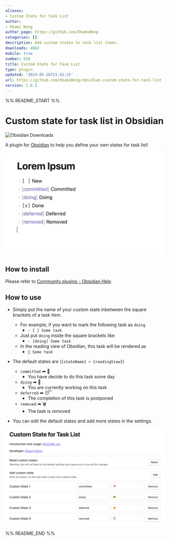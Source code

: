 ```yaml
---
aliases:
- Custom State for Task List
author:
- Okami Wong
author_page: https://github.com/OkamiWong
categories: []
description: Add custom states to task list items.
downloads: 4662
mobile: true
number: 926
title: Custom State for Task List
type: plugin
updated: '2023-05-26T21:42:25'
url: https://github.com/OkamiWong/obsidian-custom-state-for-task-list
version: 1.0.2
---
```


%% README_START %%

# Custom state for task list in Obsidian
![Obsidian Downloads](https://img.shields.io/badge/dynamic/json?logo=obsidian&color=%23483699&label=downloads&query=%24%5B%22custom-state-for-task-list%22%5D.downloads&url=https%3A%2F%2Fraw.githubusercontent.com%2Fobsidianmd%2Fobsidian-releases%2Fmaster%2Fcommunity-plugin-stats.json)


A plugin for [Obsidian](https://obsidian.md) to help you define your own states for task list!

![](https://raw.githubusercontent.com/OkamiWong/obsidian-custom-state-for-task-list/HEAD/demo.gif)

## How to install

Please refer to [Community plugins - Obsidian Help](https://help.obsidian.md/Extending+Obsidian/Community+plugins)

## How to use

- Simply put the name of your custom state inbetween the square brackets of a task item.
  - For example, if you want to mark the following task as `doing`
    - `- [ ] Some task`
  - Just put `doing` inside the square brackets like
    - `- [doing] Some task`
  - In the reading view of Obsidian, this task will be rendered as
    - `🚧 Some task`

- The default states are (`{stateName} ➡ {readingView}`)
  - `committed` ➡ 📌
    - You have decide to do this task some day
  - `doing` ➡ 🚧
    - You are currently working on this task
  - `deferred` ➡ 😴
    - The completion of this task is postponed
  - `removed` ➡ 🗑
    - The task is removed
- You can edit the default states and add more states in the settings.

![](https://raw.githubusercontent.com/OkamiWong/obsidian-custom-state-for-task-list/HEAD/setting-tab.png)


%% README_END %%